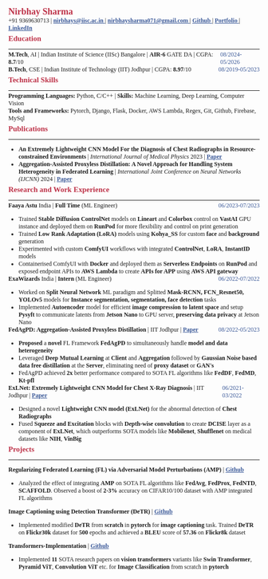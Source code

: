 <!-- <div class='head__title'> <span> <a href="https://github.com/nirbhay-design"> Github </a> </span> <span class="name__"> Nirbhay Sharma </span> <span> <a href="https://www.linkedin.com/in/nirbhay-sharma-a2b846204/"> LinkedIn </a> </span> </div>
<div class='head__title'> <span> <a href="mailto:sharma.59@iitj.ac.in"> Email </a> </span> <span> 9369630713 </span> <span> <a href='https://nirbhay-sharma.vercel.app'> Portfolio</a> </span> </span> </div> -->

<link rel="stylesheet" href="https://cdnjs.cloudflare.com/ajax/libs/font-awesome/4.7.0/css/font-awesome.min.css">

<!-- Original  -->

<!-- <div>
<span class="name__"> Nirbhay Sharma </span> | <span> +91 9369630713 </span> | <span> <a href="mailto:nirbhays@iisc.ac.in"> <i class="fa fa-envelope" style='font-size:12px;'></i> sharma.59@iitj.ac.in </a> </span> | <span> <a href="https://github.com/nirbhay-design"> <i class="fa fa-github"></i> Github </a> </span> | <span> <a href='https://nirbhay-sharma.vercel.app'> <i class="fa fa-address-book-o"></i> Portfolio </a> </span> |  <span> <a href="https://www.linkedin.com/in/nirbhay-sharma-a2b846204/"> <i class="fa fa-linkedin-square"></i> LinkedIn </a> </span> 
</div> -->

<!-- FOR IISc -->

<div>
<span class="name__"> Nirbhay Sharma </span>
</div> 
<div> <span> +91 9369630713 </span> | <span> <a href="mailto:nirbhays@iisc.ac.in"> <i class="fa fa-envelope" style='font-size:12px;'></i> nirbhays@iisc.ac.in </a> </span> | <span> <a href="mailto:nirbhaysharma071@gmail.com"> <i class="fa fa-envelope" style='font-size:12px;'></i> nirbhaysharma071@gmail.com </a> </span> | <span> <a href="https://github.com/nirbhay-design"> <i class="fa fa-github"></i> Github </a> </span> | <span> <a href='https://nirbhay-sharma.vercel.app'> <i class="fa fa-address-book-o"></i> Portfolio </a> </span> |  <span> <a href="https://www.linkedin.com/in/nirbhay-sharma-a2b846204/"> <i class="fa fa-linkedin-square"></i> LinkedIn </a> </span> 
</div>

<h3> Education </h3>

---

<div class='head__title'> <span> <strong>M.Tech</strong>, AI | Indian Institute of Science (IISc) Bangalore | <strong>AIR-6</strong> GATE DA | CGPA: <strong>8.7</strong>/10 </span> <span class="duration">08/2024-05/2026</span> </div>

<div class='head__title'> <span> <strong>B.Tech</strong>, CSE | Indian Institute of Technology (IIT) Jodhpur | CGPA: <strong>8.97</strong>/10 </span> <span class="duration">08/2019-05/2023</span> </div>


<h3>Technical Skills</h3>

---

<div> <span><strong>Programming Languages:</strong> </span> <span> Python, C/C++ </span> | <span> <strong> Skills: </strong> Machine Learning, Deep Learning, Computer Vision </span> </div>
<div> <span><strong>Tools and Frameworks:</strong> </span> <span>Pytorch, Django, Flask, Docker, AWS Lambda, Regex, Git, Github, Firebase, MySql</span> </div>
<!-- <div> <span><strong>Familiar with:</strong> </span> <span>Tensorflow, Java, React, Nodejs, ejs, Google Colab, OpenCV</span> </div> -->

<h3>Publications</h3>

---

- **An Extremely Lightweight CNN Model For the Diagnosis of Chest Radiographs in Resource-constrained Environments** | *International Journal of Medical Physics* 2023 | <a href="https://aapm.onlinelibrary.wiley.com/doi/abs/10.1002/mp.16722"> Paper </a> 
- **Aggregation-Assisted Proxyless Distillation: A Novel Approach for Handling System Heterogeneity in Federated Learning** | *International Joint Conference on Neural Networks (IJCNN)* 2024 | <a href="https://ieeexplore.ieee.org/document/10650564"> Paper </a>


<h3>Research and Work Experience</h3>

---

<div class="head__title"><span>  <strong> Faaya Astu </strong> India | <strong> Full Time </strong> (ML Engineer) </span> <span class="duration"> 06/2023-07/2023 </span> </div>

- Trained **Stable Diffusion ControlNet** models on **Lineart** and **Colorbox** control on **VastAI** GPU instance and deployed them on **RunPod** for more flexibility and control on print generation
- Trained **Low Rank Adaptation (LoRA)** models using **Kohya_SS** for custom **face** and **background** generation  
- Experimented with custom **ComfyUI** workflows with integrated **ControlNet**, **LoRA**, **InstantID** models 
- Containerised ComfyUI with **Docker** and deployed them as **Serverless Endpoints** on **RunPod** and exposed endpoint APIs to **AWS Lambda** to create **APIs for APP** using **AWS API gateway** 

<div class="head__title"><span> <strong> ExaWizards </strong> India | <strong> Intern </strong> (ML Engineer) </span> <span class="duration"> 06/2022-07/2022 </span> </div>

- Worked on **Split Neural Network** ML paradigm and Splitted **Mask-RCNN, FCN_Resnet50, YOLOv5** models for **Instance segmentation, segmentation, face detection** tasks
- Implemented **Autoencoder** model for efficient **image compression to latent space** and setup **Pysyft** to communicate latents from **Jetson Nano** to GPU server, **preserving data privacy** at Jetson Nano
<!-- - Reduced considerable **inference time** using **split learning** and **latent image compression**   -->

<div class="head__title"><span> <strong> FedAgPD: Aggregation-Assisted Proxyless Distillation </strong> | IIT Jodhpur | <a href="https://ieeexplore.ieee.org/document/10650564"> Paper </a> </span> <span class="duration"> 08/2022-05/2023 </span> </div>

- **Proposed** a **novel** FL Framework **FedAgPD** to simultaneously handle **model and data heterogeneity**
- Leveraged **Deep Mutual Learning** at **Client** and **Aggregation** followed by **Gaussian Noise based data free distillation** at the **Server**, eliminating need of **proxy dataset** or **GAN's** 
- FedAgPD achieved **2x** better performance compared to SOTA FL algorithms like **FedDF**, **FedMD**, **Kt-pfl**


<div class="head__title"><span> <strong> ExLNet: Extremely Lightweight CNN Model for Chest X-Ray Diagnosis </strong> | IIT Jodhpur | <a href="https://aapm.onlinelibrary.wiley.com/doi/abs/10.1002/mp.16722"> Paper </a> </span> <span class="duration"> 06/2021-03/2022 </span> </div>

- Designed a novel **Lightweight CNN model (ExLNet)** for the abnormal detection of **Chest Radiographs**
- Fused **Squeeze and Excitation** blocks with **Depth-wise convolution** to create **DCISE** layer as a component of **ExLNet**, which outperforms SOTA models like **Mobilenet**, **Shufflenet** on medical datasets like **NIH**, **VinBig**

<h3>Projects</h3>

---

**Regularizing Federated Learning (FL) via Adversarial Model Perturbations (AMP)** | [Github](https://github.com/nirbhay-design/DAI_Project)

- Analyzed the effect of integrating **AMP** on SOTA FL algorithms like **FedAvg**, **FedProx**, **FedNTD**, **SCAFFOLD**. Observed a boost of **2-3%** accuracy on CIFAR10/100 dataset with AMP integrated FL algorithms

**Image Captioning using Detection Transformer (DeTR)** | [Github](https://github.com/nirbhay-design/image-caption-detr)

- Implemented modified **DeTR** from **scratch** in **pytorch** for **image captioning** task. Trained **DeTR** on **Flickr30k** dataset for **500** epochs and achieved a **BLEU** score of **57.36** on **Flickr8k** dataset

**Transformers-Implementation** | [Github](https://github.com/nirbhay-design/Transformers-Implementation)

- Implemented **11** SOTA research papers on **vision transformers** variants like  **Swin Transformer**, **Pyramid ViT**, **Convolution ViT** etc. for **Image Classification** from scratch in **pytorch**

<!-- **CNN Algorithms Comparison** | [Github](https://github.com/nirbhay-design/CNNAlgosComparison) | [Report](https://github.com/nirbhay-design/CNNAlgosComparison/blob/master/Dl_Project_Report.pdf) | Pytorch, Numpy, Matplotlib, PIL, Python

- Compared **7** deep **CNN** architectures on **Retinal Eye disease dataset**
- Implemented **Squeezenet**, **Mobilenet**, **Inceptionnet**, **Shufflenet**, **Googlenet**, **Resnet**, **Efficientnet** from **scratch**
- Performed a comparison study among the state-of-the-art deep CNN architectures -->

<style> 

@import url('https://fonts.googleapis.com/css2?family=Arvo&family=Lato&family=Lora&family=Open+Sans&family=Jost&display=swap');


table, th, td {
  border: 0.1px solid black;
  border-collapse: collapse;
}

.course_div {
    display:flex;
}

h3 {
    margin-top:5px;
    color:#BD3147;
    font-size:15px;
    font-weight:550;
}

.head__title{
    display:flex;
    justify-content:space-between;
}

*{
    font-family: "Georgia";
    font-size:12px;
    margin:0px;
}

.duration{
    color:#3b5998;
    font-weight:500;
}

.name__{
    color:#BD3147;
    font-size:18px;
    font-weight:550;
}

hr{
    margin-bottom:3px;
}

a{
    color:#3b5998;
    font-weight:550;
}

/* #3b5998 44556f */
</style>

<script type="text/javascript" src="http://cdn.mathjax.org/mathjax/latest/MathJax.js?config=TeX-AMS-MML_HTMLorMML"></script>
<script type="text/x-mathjax-config">
    MathJax.Hub.Config({ tex2jax: {inlineMath: [['$', '$']]}, messageStyle: "none" });
</script>